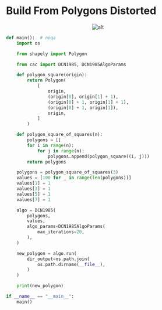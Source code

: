 # Build From Polygons Distorted

<p  align="center">
    <img src="https://raw.githubusercontent.com/nuuuwan/continuous_area_cartograms/main/examples/examples/build_from_polygons_distorted/animated.gif" alt="alt" />
</p>

```python
def main():  # noqa
    import os

    from shapely import Polygon

    from cac import DCN1985, DCN1985AlgoParams

    def polygon_square(origin):
        return Polygon(
            [
                origin,
                (origin[0], origin[1] + 1),
                (origin[0] + 1, origin[1] + 1),
                (origin[0] + 1, origin[1]),
                origin,
            ]
        )

    def polygon_square_of_squares(n):
        polygons = []
        for i in range(n):
            for j in range(n):
                polygons.append(polygon_square((i, j)))
        return polygons

    polygons = polygon_square_of_squares(3)
    values = [100 for _ in range(len(polygons))]
    values[1] = 1
    values[3] = 1
    values[5] = 1
    values[7] = 1

    algo = DCN1985(
        polygons,
        values,
        algo_params=DCN1985AlgoParams(
            max_iterations=20,
        ),
    )

    new_polygon = algo.run(
        dir_output=os.path.join(
            os.path.dirname(__file__),
        )
    )

    print(new_polygon)

if __name__ == "__main__":
    main()

```
